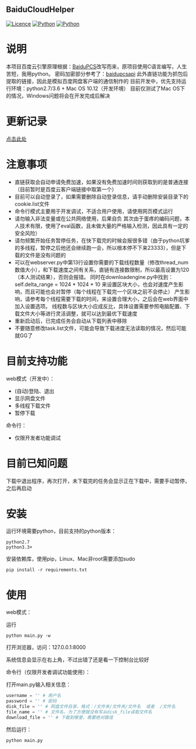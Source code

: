 ## BaiduCloudHelper

[![Licence](https://img.shields.io/badge/licence-MIT-blue.svg)](https://github.com/yp05327/BaiduCloudHelper/LICENSE) [![Python](https://img.shields.io/badge/python-2.7%2C3.3+-blue.svg)](https://github.com/yp05327/BaiduCloudHelper#) [![Python](https://travis-ci.org/yp05327/BaiduCloudHelper.svg?branch=master)](https://travis-ci.org/yp05327/BaiduCloudHelper)

# 说明
本项目百度云引擎原理根据：[BaiduPCS](https://github.com/GangZhuo/BaiduPCS)改写而来，原项目使用C语言编写，人生苦短，我用python。
密码加密部分参考了：[baidupcsapi](https://github.com/ly0/baidupcsapi)
此外直链功能为抓包后提取的链接，因此是模拟百度网盘客户端的通信制作的
目前开发中，优先支持运行环境：python2.7/3.6 + Mac OS 10.12（开发环境）
目前仅测试了Mac OS下的情况，Windows问题将会在开发完成后解决

# 更新记录
[点击此处](https://github.com/yp05327/BaiduCloudHelper/blob/master/update.md)

# 注意事项
* 直链获取会自动申请免费加速，如果没有免费加速时间则获取到的是普通连接（目前暂时是百度云客户端链接中取第一个）
* 目前可以自动登录了，如果需要删除自动登录信息，请手动删除安装目录下的cookie.list文件
* 命令行模式主要用于开发调试，不适合用户使用，请使用网页模式运行
* 请勿输入非法变量或在公共网络使用，后果自负
其次由于蛋疼的编码问题，本人技术有限，使用了eval函数，且未做大量的严格输入检测，因此具有一定的安全风险）
* 请勿频繁开始任务暂停任务，在快下载完的时候会报很多错（由于python坑爹的多线程，暂停之后他还会继续跑一会，所以根本停不下来23333），但是下载的文件是没有问题的
* 可以在webserver.py中第13行设置你需要的下载线程数量（修改thread_num数值大小），和下载速度之间有关系，直链有连接数限制，所以最高设置为120（本人测试结果），否则会报错。
同时在downloadengine.py中找到：self.delta_range = 1024 * 1024 * 10 来设置区块大小，也会对速度产生影响，而且可能也会对暂停（每个线程在下载完一个区块之前不会停止）
产生影响，请参考每个线程需要下载的时间，来设置合理大小，之后会在web界面中加入设置选项。
线程数与区块大小应成反比，具体设置需要参照电脑配置、下载文件大小等进行灵活调整，就可以达到最优下载速度
* 重新启动后，已完成任务会自动从下载列表中移除
* 不要随意修改task.list文件，可能会导致下载进度无法读取的情况，然后可能就GG了

# 目前支持功能
web模式（开发中）：
* (自动)登陆、退出
* 显示网盘文件
* 多线程下载文件
* 暂停下载

命令行：
* 仅限开发者功能调试

# 目前已知问题
下载中退出程序，再次打开，未下载完的任务会显示正在下载中，需要手动暂停，之后再启动

# 安装
运行环境需要python，目前支持的python版本：

```
python2.7
python3.3+
```

安装依赖库，使用pip，Linux、Mac非root需要添加sudo

```shell
pip install -r requirements.txt
```

# 使用

web模式：

运行

```shell
python main.py -w
```

打开浏览器，访问：127.0.0.1:8000

系统信息会显示在右上角，不过出错了还是看一下控制台比较好

命令行（仅限开发者调试功能使用）：

打开main.py输入相关信息：

```python
username = '' # 用户名
password = '' # 密码
disk_file = '' # 网盘文件目录，格式：/文件夹/文件夹/文件名  或者  /文件名
file_name = '' # 文件名，为了方便就没有写从disk_file读取文件名
download_file = '' # 下载到哪里，需要绝对路径
```

然后运行：

```shell
python main.py
```
